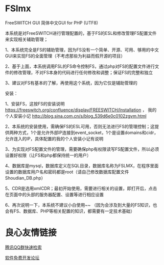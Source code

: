 # FSlmx
FreeSWITCH GUI 简体中文GUI for PHP (UTF8)

本系统是对FreeSWITCH进行管理配置的，基于FS的ESL和修改管理FS配置文件来实现相关辅助管理；

1、本系统完全是FS的辅助管理，因为FS没有一个简单、开源、可用、够用的中文GUI来实现FS的全面管理（不考虑那些为利益而假开源的项目）

2、基于上面，本系统调用FSL的FS命令控制FS，通过php对FS的配置文件进行文件的修改管理，不对FS本身的代码进行任何修改和调整；保证FS的完整和独立

3、建议对FS有基本的了解，再使用这个系统，因为它仅是辅助管理的

安装：

1、安装FS，这按FS的安装说明 https://freeswitch.org/confluence/display/FREESWITCH/Installation ，
我的个人安装小记 http://blog.sina.com.cn/s/blog_539d6e0c0102zgvm.html

2、本系统的安装使用，需确保FS的ESL可用，否则无法进行FS的管理控制；这提供两种方式，1个是允许外部IP连接到event_socket，1个是设置domains和cidr，允许连入的IP，具体配置的我的个人安装小记有说明

3、为实现对FS配置文件的管理，需要确保php有权限读写FS配置文件，所以必须设置好权限（让FS和php都保持统一的用户）

4、数据库是mysql，数据库定义在SQL目录，数据库名称为FSLMX，在程序里面设置的数据库用户名和密码都是root（请自己修改数据库配置文件Shoudian_DB.php）

5、CDR是选用xmlCDR；最初开始使用，需要进行相关的设置，即打开后，点击在页面中的头部的服务器配置、设置等进行相应设置

6、再次说明一下，本系统不建议小白使用~~ （因为会涉及到大量的FS知识，也会有FS、数据库、PHP等相关配置的知识，都需要有一定技术基础）


 # 良心友情链接

[腾讯QQ群快速检索](http://u.720life.cn/s/8cf73f7c)

[软件免费开发论坛](http://u.720life.cn/s/bbb01dc0)